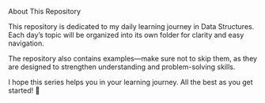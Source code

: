 About This Repository

This repository is dedicated to my daily learning journey in Data Structures. Each day’s topic will be organized into its own folder for clarity and easy navigation.

The repository also contains examples—make sure not to skip them, as they are designed to strengthen understanding and problem-solving skills.

I hope this series helps you in your learning journey. All the best as you get started! 🚀